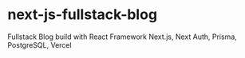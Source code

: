 # next-js-fullstack-blog
Fullstack Blog build with React Framework Next.js, Next Auth, Prisma, PostgreSQL, Vercel

